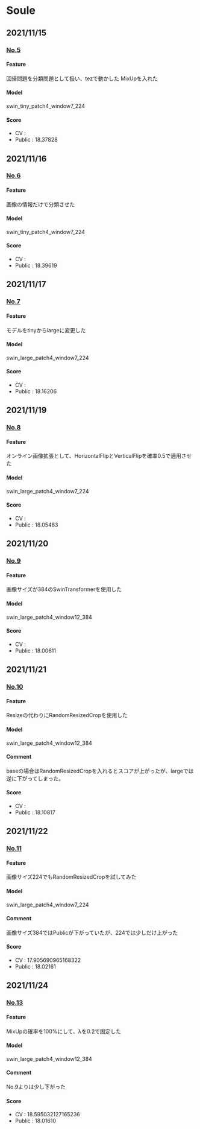 # Soule

## 2021/11/15 
### [No.5](https://www.kaggle.com/soule50431/petfinder-no-5-inference?scriptVersionId=79935099)
#### Feature
回帰問題を分類問題として扱い、tezで動かした
MixUpを入れた
#### Model
swin_tiny_patch4_window7_224
#### Score
- CV : 
- Public : 18.37828


## 2021/11/16
### [No.6](https://www.kaggle.com/soule50431/petfinder-no-6-inference/notebook?scriptVersionId=80041165)
#### Feature
画像の情報だけで分類させた
#### Model
swin_tiny_patch4_window7_224
#### Score
- CV : 
- Public : 18.39619

## 2021/11/17
### [No.7](https://www.kaggle.com/soule50431/petfinder-no-7-inference?scriptVersionId=80128373)
#### Feature
モデルをtinyからlargeに変更した
#### Model
swin_large_patch4_window7_224
#### Score
- CV : 
- Public : 18.16206

## 2021/11/19
### [No.8](https://www.kaggle.com/soule50431/petfinder-no-8-inference/notebook?scriptVersionId=80242482)
#### Feature
オンライン画像拡張として、HorizontalFlipとVerticalFlipを確率0.5で適用させた
#### Model
swin_large_patch4_window7_224
#### Score
- CV : 
- Public : 18.05483

## 2021/11/20
### [No.9](https://www.kaggle.com/soule50431/petfinder-no-9-inference?scriptVersionId=80319055)
#### Feature
画像サイズが384のSwinTransformerを使用した
#### Model
swin_large_patch4_window12_384
#### Score
- CV : 
- Public : 18.00611


## 2021/11/21
### [No.10](https://www.kaggle.com/soule50431/petfinder-no-10-inference?scriptVersionId=80380088)
#### Feature
Resizeの代わりにRandomResizedCropを使用した
#### Model
swin_large_patch4_window12_384
#### Comment
baseの場合はRandomResizedCropを入れるとスコアが上がったが、largeでは逆に下がってしまった。
#### Score
- CV : 
- Public : 18.10817


## 2021/11/22
### [No.11](https://www.kaggle.com/soule50431/petfinder-no-11-inference?scriptVersionId=80467560)
#### Feature
画像サイズ224でもRandomResizedCropを試してみた
#### Model
swin_large_patch4_window7_224
#### Comment
画像サイズ384ではPublicが下がっていたが、224では少しだけ上がった
#### Score
- CV : 17.905690965168322
- Public : 18.02161


## 2021/11/24
### [No.13](https://www.kaggle.com/soule50431/petfinder-no-13-inference?scriptVersionId=80724674)
#### Feature
MixUpの確率を100%にして、λを0.2で固定した
#### Model
swin_large_patch4_window12_384
#### Comment
No.9よりは少し下がった
#### Score
- CV : 18.595032127165236
- Public : 18.01610

<!-- ## 0000/00/00
### [No.]()
#### Feature
#### Model
#### Score
- CV : 
- Public :  -->
